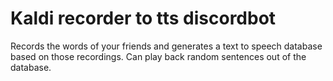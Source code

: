 # Kaldi recorder to tts discordbot
Records the words of your friends and generates a text to speech database based on those recordings. Can play back random sentences out of the database. 
